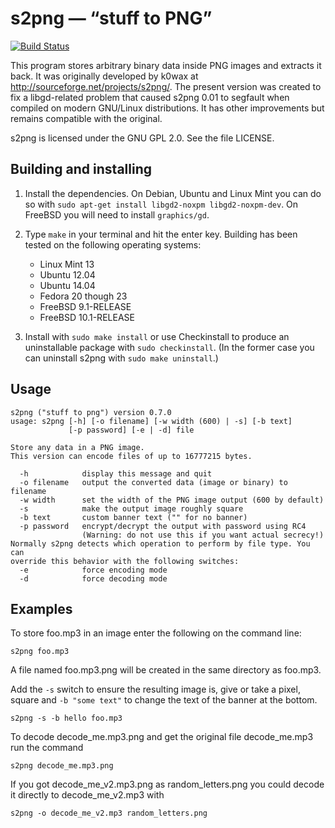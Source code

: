 s2png — “stuff to PNG”
==========================

[![Build Status](https://travis-ci.org/dbohdan/s2png.svg)](https://travis-ci.org/dbohdan/s2png)

This program stores arbitrary binary data inside PNG images and extracts it back. It was originally developed by k0wax at <http://sourceforge.net/projects/s2png/>. The present version was created to fix a libgd-related problem that caused s2png 0.01 to segfault when compiled on modern GNU/Linux distributions. It has other improvements but remains compatible with the original.

s2png is licensed under the GNU GPL 2.0. See the file LICENSE.

Building and installing
-----------------------

1. Install the dependencies. On Debian, Ubuntu and Linux Mint you can do so with
`sudo apt-get install libgd2-noxpm libgd2-noxpm-dev`. On FreeBSD you will need to install `graphics/gd`.

2. Type `make` in your terminal and hit the enter key. Building has been tested on the following operating systems:

    * Linux Mint 13
    * Ubuntu 12.04
    * Ubuntu 14.04
    * Fedora 20 though 23
    * FreeBSD 9.1-RELEASE
    * FreeBSD 10.1-RELEASE

3. Install with `sudo make install` or use Checkinstall to produce an uninstallable package with `sudo checkinstall`. (In the former case you can uninstall s2png with `sudo make uninstall`.)

Usage
-----

    s2png ("stuff to png") version 0.7.0
    usage: s2png [-h] [-o filename] [-w width (600) | -s] [-b text]
                 [-p password] [-e | -d] file
    
    Store any data in a PNG image.
    This version can encode files of up to 16777215 bytes.
    
      -h            display this message and quit
      -o filename   output the converted data (image or binary) to filename
      -w width      set the width of the PNG image output (600 by default)
      -s            make the output image roughly square
      -b text       custom banner text ("" for no banner)
      -p password   encrypt/decrypt the output with password using RC4
                    (Warning: do not use this if you want actual secrecy!)
    Normally s2png detects which operation to perform by file type. You can
    override this behavior with the following switches:
      -e            force encoding mode
      -d            force decoding mode

Examples
--------

To store foo.mp3 in an image enter the following on the command line:

    s2png foo.mp3

A file named foo.mp3.png will be created in the same directory as foo.mp3.

Add the `-s` switch to ensure the resulting image is, give or take a pixel, square and `-b "some text"` to change the text of the banner at the bottom.

    s2png -s -b hello foo.mp3

To decode decode_me.mp3.png and get the original file decode_me.mp3 run the command

    s2png decode_me.mp3.png

If you got decode_me_v2.mp3.png as random_letters.png you could decode it directly to decode_me_v2.mp3 with

    s2png -o decode_me_v2.mp3 random_letters.png
